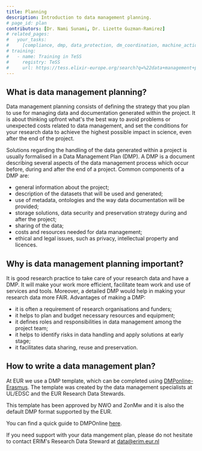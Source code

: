```yaml
---
title: Planning
description: Introduction to data management planning.
# page_id: plan
contributors: [Dr. Nami Sunami, Dr. Lizette Guzman-Ramirez]
# related_pages:
#   your_tasks:
#     [compliance, dmp, data_protection, dm_coordination, machine_actionability]
# training:
#   - name: Training in TeSS
#     registry: TeSS
#     url: https://tess.elixir-europe.org/search?q=%22data+management+planning%22#materials
---
```


## What is data management planning?

Data management planning consists of defining the strategy that you plan to use for managing data and documentation generated within the project. It is about thinking upfront what's the best way to avoid problems or unexpected costs related to data management, and set the conditions for your research data to achieve the highest possible impact in science, even after the end of the project.

Solutions regarding the handling of the data generated within a project is usually formalised in a Data Management Plan (DMP). A DMP is a document describing several aspects of the data management process which occur before, during and after the end of a project.
Common components of a DMP are:

- general information about the project;
- description of the datasets that will be used and generated;
- use of metadata, ontologies and the way data documentation will be provided;
- storage solutions, data security and preservation strategy during and after the project;
- sharing of the data;
- costs and resources needed for data management;
- ethical and legal issues, such as privacy, intellectual property and licences.

## Why is data management planning important?

It is good research practice to take care of your research data and have a DMP. It will make your work more efficient, facilitate team work and use of services and tools. Moreover, a detailed DMP would help in making your research data more FAIR.
Advantages of making a DMP:

- it is often a requirement of research organisations and funders;
- it helps to plan and budget necessary resources and equipment;
- it defines roles and responsibilities in data management among the project team;
- it helps to identify risks in data handling and apply solutions at early stage;
- it facilitates data sharing, reuse and preservation.

<!-- ERIM focused information (beggining) -->

## How to write a data management plan? 

At EUR we use a DMP template, which can be completed using [DMPonline-Erasmus](https://dmponline.eur.nl/). The template was created by the data management specialists at UL/EDSC and the EUR Research Data Stewards. 

This template has been approved by NWO and ZonMw and it is also the default DMP format supported by the EUR. 

You can find a quick guide to DMPOnline [here](https://www.erim.eur.nl/research-integrity/rdm/policies-framework/dmponline-quickguide/).

If you need support with your data mangement plan, please do not hesitate to contact ERIM's Research Data Steward at data@erim.eur.nl

<!-- ERIM focused information (end) -->

<!-- This is not needed anymore

## What should be considered for data management planning?

Several aspects should be taken into account when making a data management plan.

- Research organisation and funders often require a DMP as part of the application for grants or later when the project is funded. Therefore, consider guidelines, policies and tools for data management planning required by your funder.

- Data management should be planned in the early stages of a research project. Preferably, the DMP should be filled in before starting data collection. However, the DMP is a **living document** and should be updated as the research project progresses to match e.g. an update of the infrastructures, research softwares or a novel collaboration.

- Consider standards or best practices required by facilities and infrastructures that you plan to use.

- Due to the variety of aspects that need to be addressed in a DMP, it is better to find recommendations and obtain help from your institution support services, such as IT department, library, data managers or data stewards, legal or tech transfer team and data protection officer.

- Explore best practices, guidelines, tools and resources for research data management described in this website.   -->
